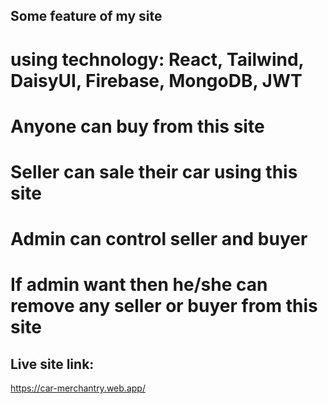 ## Some feature of my site

# using technology: React, Tailwind, DaisyUI, Firebase, MongoDB, JWT
# Anyone can buy from this site
# Seller can sale their car using this site
# Admin can control seller and buyer
# If admin want then he/she can remove any seller or buyer from this site

## Live site link:

https://car-merchantry.web.app/